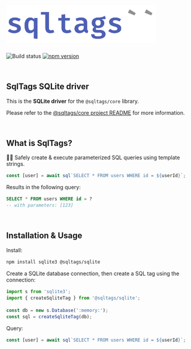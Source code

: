 # <img src="https://raw.githubusercontent.com/brombal/sqltags/v1/sqltags-logo.svg" width="400" alt="sqltags project logo" title="sqltags" />

![Build status](https://github.com/brombal/sqltags/actions/workflows/build-and-test.yml/badge.svg?branch=v1)
[![npm version](https://badge.fury.io/js/@sqltags%2Fcore.svg)](https://badge.fury.io/js/@sqltags/sqlite)

<br>

## SqlTags SQLite driver 

This is the **SQLite driver** for the `@sqltags/core` library.

Please refer to the [@sqltags/core project README](https://github.com/brombal/sqltags/#readme) for more information.

<br>

## What is SqlTags?

🔧✨ Safely create & execute parameterized SQL queries using template strings.

```ts
const [user] = await sql`SELECT * FROM users WHERE id = ${userId}`;
```

Results in the following query:

```sql
SELECT * FROM users WHERE id = ?
-- with parameters: [123]
```

<br>

## Installation & Usage

Install: 

```sh
npm install sqlite3 @sqltags/sqlite
```

Create a SQLite database connection, then create a SQL tag using the connection:

```ts
import s from 'sqlite3';
import { createSqliteTag } from '@sqltags/sqlite';

const db = new s.Database(':memory:');
const sql = createSqliteTag(db);
```

Query:

```ts
const [user] = await sql`SELECT * FROM users WHERE id = ${userId}`;
```
